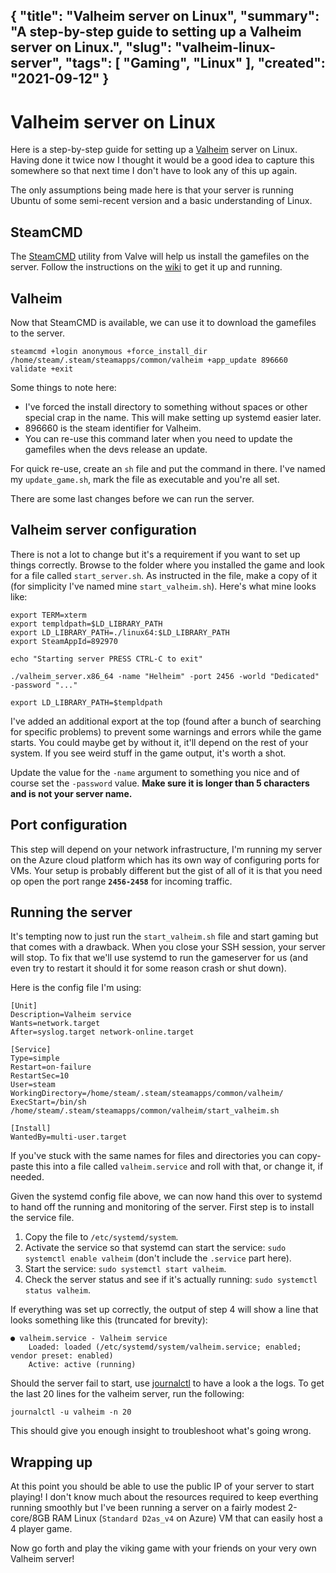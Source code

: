 {
    "title": "Valheim server on Linux",
    "summary": "A step-by-step guide to setting up a Valheim server on Linux.",
    "slug": "valheim-linux-server",
    "tags": [
        "Gaming",
        "Linux"
    ],
    "created": "2021-09-12"
}
---
# Valheim server on Linux

Here is a step-by-step guide for setting up a [Valheim](https://store.steampowered.com/app/892970/Valheim/) server on Linux. Having done it twice now I thought it would be a good idea to capture this somewhere so that next time I don't have to look any of this up again.

The only assumptions being made here is that your server is running Ubuntu of some semi-recent version and a basic understanding of Linux.

## SteamCMD

The [SteamCMD](https://developer.valvesoftware.com/wiki/SteamCMD) utility from Valve will help us install the gamefiles on the server.
Follow the instructions on the [wiki](https://developer.valvesoftware.com/wiki/SteamCMD#Linux.2FmacOS) to get it up and running.

## Valheim

Now that SteamCMD is available, we can use it to download the gamefiles to the server.

    steamcmd +login anonymous +force_install_dir /home/steam/.steam/steamapps/common/valheim +app_update 896660 validate +exit

Some things to note here:

 - I've forced the install directory to something without spaces or other special crap in the name. This will make setting up systemd easier later.
 - 896660 is the steam identifier for Valheim.
 - You can re-use this command later when you need to update the gamefiles when the devs release an update.

For quick re-use, create an `sh` file and put the command in there. I've named my `update_game.sh`, mark the file as executable and you're all set.

There are some last changes before we can run the server.

## Valheim server configuration

There is not a lot to change but it's a requirement if you want to set up things correctly. Browse to the folder where you installed the game and look for a file called `start_server.sh`. As instructed in the file, make a copy of it (for simplicity I've named mine `start_valheim.sh`). Here's what mine looks like:

    export TERM=xterm
    export templdpath=$LD_LIBRARY_PATH
    export LD_LIBRARY_PATH=./linux64:$LD_LIBRARY_PATH
    export SteamAppId=892970

    echo "Starting server PRESS CTRL-C to exit"

    ./valheim_server.x86_64 -name "Helheim" -port 2456 -world "Dedicated" -password "..."

    export LD_LIBRARY_PATH=$templdpath

I've added an additional export at the top (found after a bunch of searching for specific problems) to prevent some warnings and errors while the game starts. You could maybe get by without it, it'll depend on the rest of your system. If you see weird stuff in the game output, it's worth a shot.

Update the value for the `-name` argument to something you nice and of course set the `-password` value. **Make sure it is longer than 5 characters and is not your server name.**

## Port configuration

This step will depend on your network infrastructure, I'm running my server on the Azure cloud platform which has its own way of configuring ports for VMs. Your setup is probably different but the gist of all of it is that you need op open the port range **`2456-2458`** for incoming traffic.

## Running the server

It's tempting now to just run the `start_valheim.sh` file and start gaming but that comes with a drawback. When you close your SSH session, your server will stop. To fix that we'll use systemd to run the gameserver for us (and even try to restart it should it for some reason crash or shut down).

Here is the config file I'm using:

    [Unit]
    Description=Valheim service
    Wants=network.target
    After=syslog.target network-online.target

    [Service]
    Type=simple
    Restart=on-failure
    RestartSec=10
    User=steam
    WorkingDirectory=/home/steam/.steam/steamapps/common/valheim/
    ExecStart=/bin/sh /home/steam/.steam/steamapps/common/valheim/start_valheim.sh

    [Install]
    WantedBy=multi-user.target

If you've stuck with the same names for files and directories you can copy-paste this into a file called `valheim.service` and roll with that, or change it, if needed.

Given the systemd config file above, we can now hand this over to systemd to hand off the running and monitoring of the server. First step is to install the service file. 

 1. Copy the file to `/etc/systemd/system`.
 2. Activate the service so that systemd can start the service: `sudo systemctl enable valheim` (don't include the `.service` part here).
 3. Start the service: `sudo systemctl start valheim`.
 4. Check the server status and see if it's actually running: `sudo systemctl status valheim`.

If everything was set up correctly, the output of step 4 will show a line that looks something like this (truncated for brevity):

    ● valheim.service - Valheim service
        Loaded: loaded (/etc/systemd/system/valheim.service; enabled; vendor preset: enabled)
        Active: active (running)

Should the server fail to start, use [journalctl](https://www.commandlinux.com/man-page/man1/journalctl.1.html) to have a look a the logs. To get the last 20 lines for the valheim server, run the following:

    journalctl -u valheim -n 20

This should give you enough insight to troubleshoot what's going wrong.

## Wrapping up

At this point you should be able to use the public IP of your server to start playing! I don't know much about the resources required to keep everthing running smoothly but I've been running a server on a fairly modest 2-core/8GB RAM Linux (`Standard D2as_v4` on Azure) VM that can easily host a 4 player game.

Now go forth and play the viking game with your friends on your very own Valheim server!